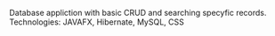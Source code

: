 Database appliction with basic CRUD and searching specyfic records.
Technologies: JAVAFX, Hibernate, MySQL, CSS
